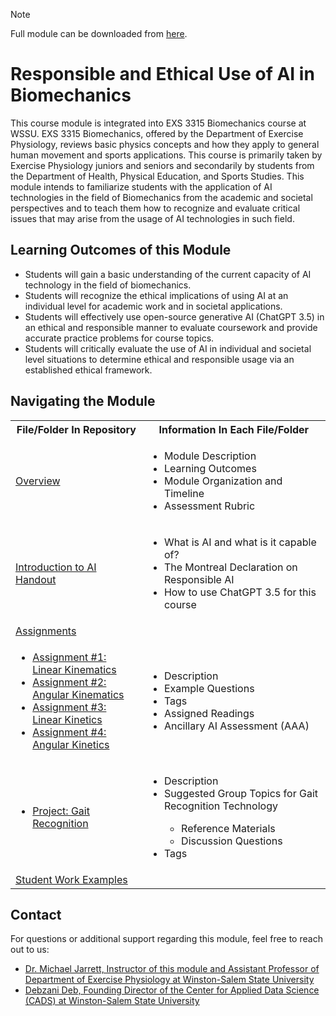 > [!NOTE]
> Full module can be downloaded from [here](https://github.com/CADS-WSSU/WSSU-AI-Ethics-Modules/blob/main/AI%20in%20Business%20Ethics/AI%20in%20Business%20Ethics%20Module.pdf). 
# Responsible and Ethical Use of AI in Biomechanics
This course module is integrated into EXS 3315 Biomechanics course at WSSU. EXS 3315 Biomechanics, offered by the Department of Exercise Physiology, reviews basic physics concepts and how they apply to general human movement and sports applications. This course is primarily taken by Exercise Physiology juniors and seniors and secondarily by students from the Department of Health, Physical Education, and Sports Studies. This module intends to familiarize students with the application of AI technologies in the field of Biomechanics from the academic and societal perspectives and to teach them how to recognize and evaluate critical issues that may arise from the usage of AI technologies in such field.  

## Learning Outcomes of this Module

* Students will gain a basic understanding of the current capacity of AI technology in the field of biomechanics.
* Students will recognize the ethical implications of using AI at an individual level for academic work and in societal applications.
* Students will effectively use open-source generative AI (ChatGPT 3.5) in an ethical and responsible manner to evaluate coursework and provide accurate practice problems for course topics.
* Students will critically evaluate the use of AI in individual and societal level situations to determine ethical and responsible usage via an established ethical framework.

## Navigating the Module
<table>
  <tbody>
    <tr>
      <th>File/Folder In Repository</th>
      <th>Information In Each File/Folder</th>
    </tr>
    <tr>
      <td><a href="https://github.com/CADS-WSSU/WSSU-AI-Ethics-Modules/tree/main/Responsible%20and%20Ethical%20Use%20of%20AI%20in%20Biomechanics/Overview">Overview</a></td>
      <td>
        <ul>
          <li>Module Description</li>
          <li>Learning Outcomes </li>
          <li>Module Organization and Timeline</li>
          <li>Assessment Rubric</li>
        </ul>
      </td>
    </tr>
    <tr>
      <td><a href="https://github.com/CADS-WSSU/WSSU-AI-Ethics-Modules/tree/main/Responsible%20and%20Ethical%20Use%20of%20AI%20in%20Biomechanics/Introduction%20to%20AI%20Module">Introduction to AI Handout</a></td>
      <td>
        <ul>
          <li>What is AI and what is it capable of?</li>
          <li>The Montreal Declaration on Responsible AI</li>
          <li>How to use ChatGPT 3.5 for this course</li>
        </ul>
      </td>
    </tr>
     <tr>
      <td> <a href="https://github.com/CADS-WSSU/WSSU-AI-Ethics-Modules/tree/main/Responsible%20and%20Ethical%20Use%20of%20AI%20in%20Biomechanics/Course%20Work%20Integration%20Modules">Assignments</a></td>
      <td>
      </td>
    </tr>
    <tr>
      <td>
        <ul>
          <li><a href="https://github.com/CADS-WSSU/WSSU-AI-Ethics-Modules/tree/main/Responsible%20and%20Ethical%20Use%20of%20AI%20in%20Biomechanics/Course%20Work%20Integration%20Module%20%231%3A%20Linear%20Kinematics">Assignment #1: Linear Kinematics</a></li>
          <li><a href="https://github.com/CADS-WSSU/WSSU-AI-Ethics-Modules/tree/main/Responsible%20and%20Ethical%20Use%20of%20AI%20in%20Biomechanics/Course%20Work%20Integration%20Module%20%232:%20Angular%20Kinematics">Assignment #2: Angular Kinematics</a></li>
          <li><a href="https://github.com/CADS-WSSU/WSSU-AI-Ethics-Modules/tree/main/Responsible%20and%20Ethical%20Use%20of%20AI%20in%20Biomechanics/Course%20work%20Integration%20Module%20%233:%20Linear%20Kinetics">Assignment #3: Linear Kinetics</a></li>
          <li><a href="https://github.com/CADS-WSSU/WSSU-AI-Ethics-Modules/tree/main/Responsible%20and%20Ethical%20Use%20of%20AI%20in%20Biomechanics/Course%20Work%20Integration%20Module%20%234:%20Angular%20Kinetics">Assignment #4: Angular Kinetics</a></li>
        </ul>
      </td>
      <td>
        <ul>
          <li>Description</li>
          <li>Example Questions</li>
          <li>Tags</li>
          <li>Assigned Readings</li>
          <li>Ancillary AI Assessment (AAA)</li>
        </ul>
      </td>
    </tr>
  <tr>
      <td>
        <ul>
          <li><a href="https://github.com/CADS-WSSU/WSSU-AI-Ethics-Modules/tree/main/Responsible%20and%20Ethical%20Use%20of%20AI%20in%20Biomechanics/Group%20Project%20on%20Societal%20Level%20Situations%20Module:%20Gait%20Recognition">Project: Gait Recognition</a></li>
        </ul>
      </td>
      <td>
        <ul>
          <li>Description</li>
          <li>Suggested Group Topics for Gait Recognition Technology</li>
          <ul>
            <li>Reference Materials</li>
            <li>Discussion Questions</li>
          </ul>
          <li>Tags</li>
        </ul>
      </td>
    </tr>
    <tr>
      <td><a href="">Student Work Examples</a></td>
      <td>
      </td>
    </tr>
  </tbody>
</table>

## Contact
For questions or additional support regarding this module, feel free to reach out to us:
* [Dr. Michael Jarrett, Instructor of this module and Assistant Professor of Department of Exercise Physiology
at Winston-Salem State University](mailto:jarrettms@wssu.edu)
* [Debzani Deb, Founding Director of the Center for Applied Data Science (CADS) at Winston-Salem State University](mailto:debd@wssu.edu)
